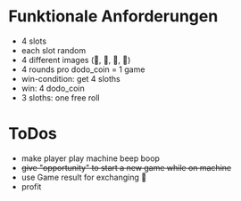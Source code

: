 # Funktionale Anforderungen
* 4 slots
* each slot random
* 4 different images (🦥, 🐹, 🐢, 🦄)
* 4 rounds pro dodo_coin = 1 game
* win-condition: get 4 sloths
* win: 4 dodo_coin
* 3 sloths: one free roll

# ToDos
* make player play machine beep boop
* ~~give "opportunity" to start a new game while on machine~~
* use Game result for exchanging 🦤
* profit